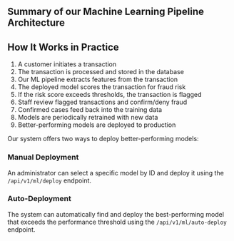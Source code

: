 ## Summary of our Machine Learning Pipeline Architecture

## How It Works in Practice

1. A customer initiates a transaction
2. The transaction is processed and stored in the database
3. Our ML pipeline extracts features from the transaction
4. The deployed model scores the transaction for fraud risk
5. If the risk score exceeds thresholds, the transaction is flagged
6. Staff review flagged transactions and confirm/deny fraud
7. Confirmed cases feed back into the training data
8. Models are periodically retrained with new data
9. Better-performing models are deployed to production

Our system offers two ways to deploy better-performing models:

### Manual Deployment

An administrator can select a specific model by ID and deploy it using the `/api/v1/ml/deploy` endpoint.

### Auto-Deployment

The system can automatically find and deploy the best-performing model that exceeds the performance threshold using the `/api/v1/ml/auto-deploy` endpoint.
